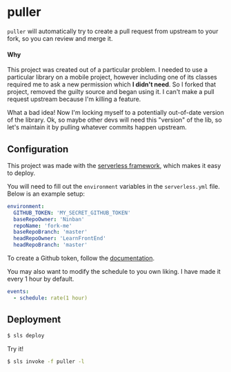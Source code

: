 # puller
`puller` will automatically try to create a pull request from upstream to your fork, so you can review and merge it.

#### Why
This project was created out of a particular problem. I needed to use a particular library on a mobile project, however including one of its classes required me to ask a new permission which **I didn't need**. So I forked that project, removed the guilty source and began using it. I can't make a pull request upstream because I'm killing a feature.

What a bad idea! Now I'm locking myself to a potentially out-of-date version of the library. Ok, so maybe other devs will need this "version" of the lib, so let's maintain it by pulling whatever commits happen upstream.

## Configuration
This project was made with the [serverless framework](https://serverless.com/), which makes it easy to deploy.

You will need to fill out the `environment` variables in the `serverless.yml` file.  
Below is an example setup:
```yaml
environment:
  GITHUB_TOKEN: 'MY_SECRET_GITHUB_TOKEN'
  baseRepoOwner: 'Ninban'
  repoName: 'fork-me'
  baseRepoBranch: 'master'
  headRepoOwner: 'LearnFrontEnd'
  headRepoBranch: 'master'
```
To create a Github token, follow the [documentation](https://help.github.com/articles/creating-a-personal-access-token-for-the-command-line/).

You may also want to modify the schedule to you own liking. I have made it every 1 hour by default.
```yaml
events:
  - schedule: rate(1 hour)
``` 

## Deployment
```zsh
$ sls deploy
```
Try it!
```zsh
$ sls invoke -f puller -l
```